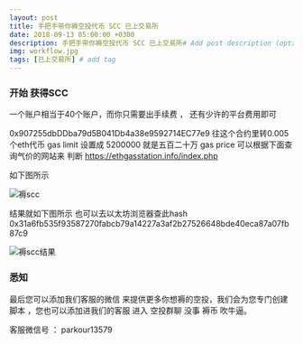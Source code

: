 ```yaml
---
layout: post
title: 手把手带你褥空投代币 SCC 已上交易所
date: 2018-09-13 05:00:00 +0300
description: 手把手带你褥空投代币 SCC 已上交易所# Add post description (optional)
img: workflow.jpg
tags: [已上交易所] # add tag
---
```


### 开始 获得SCC 

一个账户相当于40个账户，而你只需要出手续费 ， 还有少许的平台费用即可

0x907255dbDDba79d5B041Db4a38e9592714EC77e9  往这个合约里转0.005个eth代币  gas limit 设置成 5200000  就是五百二十万
 gas price  可以根据下面查询气价的网站来 判断 https://ethgasstation.info/index.php 
 
 如下图所示
 
 ![褥scc]({{site.baseurl}}/assets/img/2018-9-13-scc/褥scc.png)
 
 结果就如下图所示   也可以去以太坊浏览器查此hash  0x31a6fb535f93587270fabcb79a14227a3af2b27526648bde40eca87a07fb87c9
 
  ![褥scc结果]({{site.baseurl}}/assets/img/2018-9-13-scc/褥scc结果.png)

  
  
###  悉知

最后您可以添加我们客服的微信  来提供更多你想褥的空投，我们会为您专门创建脚本  ，您也可以添加进我们的客服 进入 空投群聊 没事 褥币 吹牛逼。

客服微信号 ：   parkour13579
